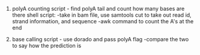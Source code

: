1. polyA counting script - find polyA tail and count how many bases are there 
    shell script:
   -take in bam file, use samtools cut to take out read id, strand information, and sequence 
   -awk command to count the A's at the end 

2. base calling script - use dorado and pass polyA flag 
-compare the two to say how the prediction is


